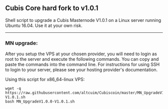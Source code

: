 ## Cubis Core hard fork to v1.0.1 
Shell script to upgrade a Cubis Masternode V1.0.1 on a Linux server running Ubuntu 16.04. Use it at your own risk.

***
### MN upgrade:
After you setup the VPS at your chosen provider, you will need to login as root to the server and execute the following commands. You can copy and paste the commands into the command line. For instructions for using SSH to login to your server, please see your hosting provider's documentation.

Using this script for x86_64-linux VPS:
```
wget -q https://raw.githubusercontent.com/altcuim/Cubiscoin/master/MN_UpgradeV1.0.0-V1.0.1.sh
bash MN_UpgradeV1.0.0-V1.0.1.sh
```
